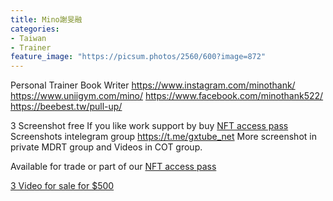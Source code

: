 ```yaml
---
title: Mino謝旻融
categories:
- Taiwan
- Trainer
feature_image: "https://picsum.photos/2560/600?image=872"
---
```


Personal Trainer
Book Writer
https://www.instagram.com/minothank/
https://www.uniigym.com/mino/
https://www.facebook.com/minothank522/
https://beebest.tw/pull-up/

<!-- more -->
3 Screenshot free
If you like work support by buy [NFT access pass](https://opensea.io/collection/thevinylshacktastycollection?search%5BsortAscending%5D=true&search%5BsortBy%5D=PRICE&search%5Btoggles%5D%5B0%5D=BUY_NOW)
Screenshots intelegram group https://t.me/gxtube_net More screenshot in private MDRT group and Videos in COT group.

Available for trade or part of our [NFT access pass](https://opensea.io/collection/thevinylshacktastycollection?search%5BsortAscending%5D=true&search%5BsortBy%5D=PRICE&search%5Btoggles%5D%5B0%5D=BUY_NOW) 

[3 Video for sale for $500](https://shoppy.gg/product/YlrDTYR) 
